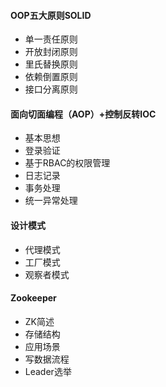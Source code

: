 #### OOP五大原则SOLID
- 单一责任原则
- 开放封闭原则
- 里氏替换原则
- 依赖倒置原则
- 接口分离原则
#### 面向切面编程（AOP）+控制反转IOC
- 基本思想
- 登录验证
- 基于RBAC的权限管理
- 日志记录
- 事务处理
- 统一异常处理

#### 设计模式
- 代理模式
- 工厂模式
- 观察者模式
#### Zookeeper
- ZK简述
- 存储结构
- 应用场景
- 写数据流程
- Leader选举